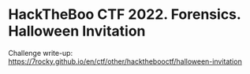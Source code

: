 # HackTheBoo CTF 2022. Forensics. Halloween Invitation

Challenge write-up: https://7rocky.github.io/en/ctf/other/hackthebooctf/halloween-invitation

